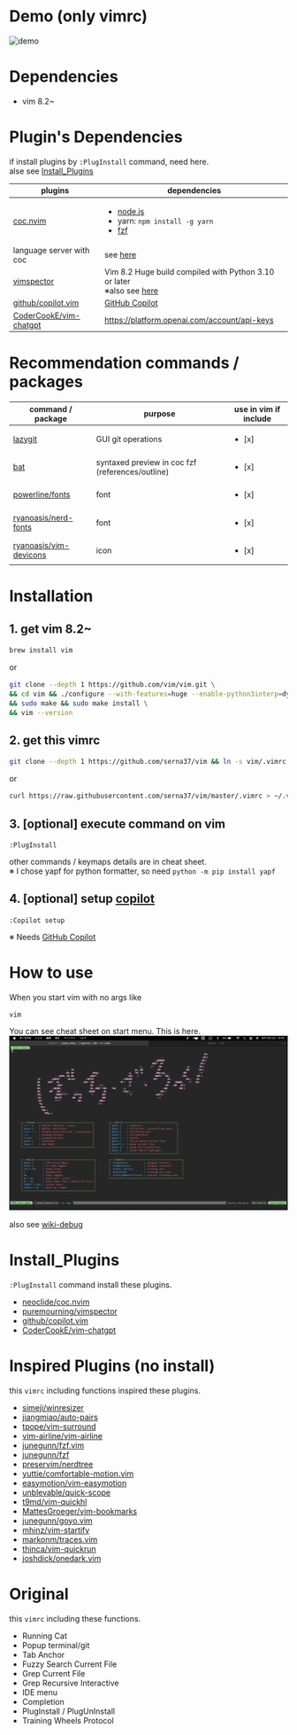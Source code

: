 # Demo (only vimrc)
![demo](sample/demo.gif)

# Dependencies
- vim 8.2~

# Plugin's Dependencies
if install plugins by `:PlugInstall` command, need here.<br>
alse see [Install_Plugins](#install_plugins)

|plugins|dependencies|
|--|--|
|[coc.nvim](https://github.com/neoclide/coc.nvim)|<ul><li>[node.js](https://github.com/nodejs/node)<li>yarn: `npm install -g yarn`<li>[fzf](https://github.com/junegunn/fzf)|
|language server with coc|see [here](https://github.com/neoclide/coc.nvim/wiki/Language-servers)|
|[vimspector](https://github.com/puremourning/vimspector)|Vim 8.2 Huge build compiled with Python 3.10 or later<br>※also see [here](https://github.com/puremourning/vimspector#dependencies)|
|[github/copilot.vim](https://github.com/github/copilot.vim)|[GitHub Copilot](https://github.com/github-copilot/signup)|
|[CoderCookE/vim-chatgpt](https://github.com/CoderCookE/vim-chatgpt)|https://platform.openai.com/account/api-keys|

# Recommendation commands / packages
|command / package|purpose|use in vim if include|
|--|--|--|
|[lazygit](https://github.com/jesseduffield/lazygit)|GUI git operations|<ul><li>[x] </ul>|
|[bat](https://github.com/sharkdp/bat)|syntaxed preview in coc fzf (references/outline)|<ul><li>[x] </ul>|
|[powerline/fonts](https://github.com/powerline/fonts)|font|<ul><li>[x] </ul>|
|[ryanoasis/nerd-fonts](https://github.com/ryanoasis/nerd-fonts)|font|<ul><li>[x] </ul>|
|[ryanoasis/vim-devicons](https://github.com/ryanoasis/vim-devicons)|icon|<ul><li>[x] </ul>|

# Installation

## 1. get vim 8.2~
```sh
brew install vim
```
or
```sh
git clone --depth 1 https://github.com/vim/vim.git \
&& cd vim && ./configure --with-features=huge --enable-python3interp=dynamic \
&& sudo make && sudo make install \
&& vim --version
```

## 2. get this vimrc
```sh
git clone --depth 1 https://github.com/serna37/vim && ln -s vim/.vimrc ~/.vimrc
```
or
```sh
curl https://raw.githubusercontent.com/serna37/vim/master/.vimrc > ~/.vimrc
```

## 3. [optional] execute command on vim
```
:PlugInstall
```
other commands / keymaps details are in cheat sheet.<br>
※ I chose yapf for python formatter, so need `python -m pip install yapf`

## 4. [optional] setup [copilot](https://github.com/github/copilot.vim)
```
:Copilot setup
```
※ Needs [GitHub Copilot](https://github.com/github-copilot/signup)

# How to use
When you start vim with no args like
```
vim
```
You can see cheat sheet on start menu. This is here.
![cheat_sheet.png](sample/cheat_sheet.png)

also see [wiki-debug](https://github.com/serna37/vim/wiki/Debug)

# Install_Plugins
`:PlugInstall` command install these plugins.
- [neoclide/coc.nvim](https://github.com/neoclide/coc.nvim)
- [puremourning/vimspector](https://github.com/puremourning/vimspector)
- [github/copilot.vim](https://github.com/github/copilot.vim)
- [CoderCookE/vim-chatgpt](https://github.com/CoderCookE/vim-chatgpt)

# Inspired Plugins (no install)
this `vimrc` including functions inspired these plugins.
- [simeji/winresizer](https://github.com/simeji/winresizer)
- [jiangmiao/auto-pairs](https://github.com/jiangmiao/auto-pairs)
- [tpope/vim-surround](https://github.com/tpope/vim-surround)
- [vim-airline/vim-airline](https://github.com/vim-airline/vim-airline)
- [junegunn/fzf.vim](https://github.com/junegunn/fzf.vim)
- [junegunn/fzf](https://github.com/junegunn/fzf)
- [preservim/nerdtree](https://github.com/preservim/nerdtree)
- [yuttie/comfortable-motion.vim](https://github.com/yuttie/comfortable-motion.vim)
- [easymotion/vim-easymotion](https://github.com/easymotion/vim-easymotion)
- [unblevable/quick-scope](https://github.com/unblevable/quick-scope)
- [t9md/vim-quickhl](https://github.com/t9md/vim-quickhl)
- [MattesGroeger/vim-bookmarks](https://github.com/MattesGroeger/vim-bookmarks)
- [junegunn/goyo.vim](https://github.com/junegunn/goyo.vim)
- [mhinz/vim-startify](https://github.com/mhinz/vim-startify)
- [markonm/traces.vim](https://github.com/markonm/traces.vim)
- [thinca/vim-quickrun](https://github.com/thinca/vim-quickrun)
- [joshdick/onedark.vim](https://github.com/joshdick/onedark.vim)

# Original
this `vimrc` including these functions.
- Running Cat
- Popup terminal/git
- Tab Anchor
- Fuzzy Search Current File
- Grep Current File
- Grep Recursive Interactive
- IDE menu
- Completion
- PlugInstall / PlugUnInstall
- Training Wheels Protocol
